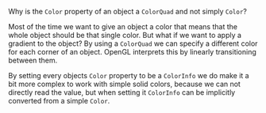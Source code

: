 Why is the `Color` property of an object a `ColorQuad` and not simply `Color`?

Most of the time we want to give an object a color that means that the whole object should be that single color. But what if we want to apply a gradient to the object? By using a `ColorQuad` we can specify a different color for each corner of an object. OpenGL interprets this by linearly transitioning between them. 

By setting every objects `Color` property to be a `ColorInfo` we do make it a bit more complex to work with simple solid colors, because we can not directly read the value, but when setting it `ColorInfo` can be implicitly converted from a simple `Color`.